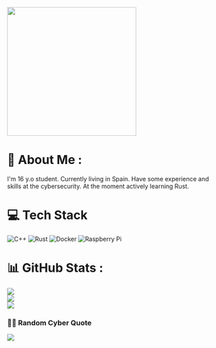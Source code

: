<div align="left">
  <img src="https://media1.giphy.com/media/v1.Y2lkPTc5MGI3NjExdHYyNW5sc2d3bDUyYXpkOWFqMW1wejd5ZXN2cDRpeWptNXFzZGluayZlcD12MV9pbnRlcm5hbF9naWZfYnlfaWQmY3Q9Zw/xT0GqvvZoo3vGBOAfe/giphy.gif" width="300">
</div>

# 💫 About Me :
I'm 16 y.o student. Currently living in Spain. 
Have some experience and skills at the cybersecurity. 
At the moment actively learning Rust.

# 💻 Tech Stack
![C++](https://img.shields.io/badge/c++-%2300599C.svg?style=for-the-badge&logo=c%2B%2B&logoColor=white) ![Rust](https://img.shields.io/badge/rust-%23000000.svg?style=for-the-badge&logo=rust&logoColor=white) ![Docker](https://img.shields.io/badge/docker-%230db7ed.svg?style=for-the-badge&logo=docker&logoColor=white) ![Raspberry Pi](https://img.shields.io/badge/-RaspberryPi-C51A4A?style=for-the-badge&logo=Raspberry-Pi)
# 📊 GitHub Stats :
![](https://github-readme-stats.vercel.app/api?username=radlerel&theme=swift&hide_border=false&include_all_commits=false&count_private=false)<br/>
![](https://github-readme-streak-stats.herokuapp.com/?user=radlerel&theme=swift&hide_border=false)<br/>
![](https://github-readme-stats.vercel.app/api/top-langs/?username=radlerel&theme=swift&hide_border=false&include_all_commits=false&count_private=false&layout=compact)

### 🧑‍💻 Random Cyber Quote
![](https://github-readme-cyber-quotes.vercel.app/api?type=horizontal&theme=dark)
